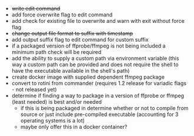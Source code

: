- ~~write edit command~~
- add force overwrite flag to edit command
- add check for existing file to overwrite and warn with exit without force flag
- ~~change output file format to suffix with timestamp~~
- add output suffix flag to edit command for custom suffix
- if a packaged version of ffprobe/ffmpeg is not being included a minimum path check will be required
- add the ability to supply a custom path via environment variable (this way a custom path can be provided and does not require the shell to have the executable available in the shell's path)
- create docker image with supplied dependent ffmpeg package
- convert to rotini from commander (requires 1.2 release for variadic flags - not released yet)
- determine if finding a way to package in a version of ffprobe or ffmpeg (least needed) is best and/or needed
  - if this is being packaged in determine whether or not to compile from source or just include pre-compiled executable (accounting for 3 operating systems is a lot)
  - maybe only offer this in a docker container?

